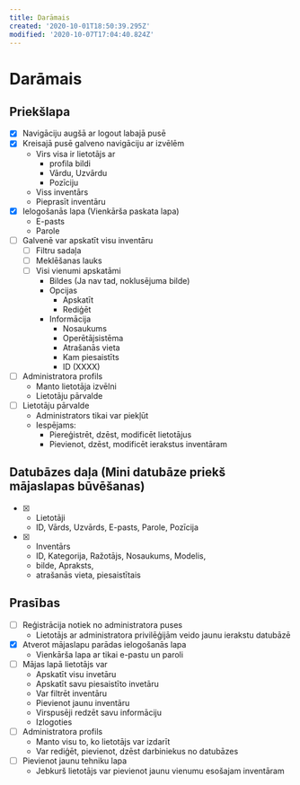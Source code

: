 ```yaml
---
title: Darāmais
created: '2020-10-01T18:50:39.295Z'
modified: '2020-10-07T17:04:40.824Z'
---
```


# Darāmais
## Priekšlapa
- [x] Navigāciju augšā ar logout labajā pusē
- [x] Kreisajā pusē galveno navigāciju ar izvēlēm
  - Virs visa ir lietotājs ar
    - profila bildi
    - Vārdu, Uzvārdu
    - Pozīciju
  - Viss inventārs
  - Pieprasīt inventāru
- [x] Ielogošanās lapa (Vienkārša paskata lapa)
  - E-pasts
  - Parole
- [ ] Galvenē var apskatīt visu inventāru
  - [ ] Filtru sadaļa
  - [ ] Meklēšanas lauks
  - [ ] Visi vienumi apskatāmi
    - Bildes (Ja nav tad, noklusējuma bilde)
    - Opcijas
      - Apskatīt
      - Rediģēt
    - Informācija
      - Nosaukums
      - Operētājsistēma
      - Atrašanās vieta
      - Kam piesaistīts
      - ID (XXXX)
- [ ] Administratora profils
  - Manto lietotāja izvēlni
  - Lietotāju pārvalde
- [ ] Lietotāju pārvalde
  - Administrators tikai var piekļūt
  - Iespējams:
    - Piereģistrēt, dzēst, modificēt lietotājus
    - Pievienot, dzēst, modificēt ierakstus inventāram

## Datubāzes daļa (Mini datubāze priekš mājaslapas būvēšanas)
- [x] - Lietotāji
  - ID, Vārds, Uzvārds, E-pasts, Parole, Pozīcija 
- [x] - Inventārs
  - ID, Kategorija, Ražotājs, Nosaukums, Modelis, 
  - bilde, Apraksts,
  - atrašanās vieta,  piesaistītais

## Prasības
- [ ] Reģistrācija notiek no administratora puses
  - Lietotājs ar administratora privilēģijām veido jaunu ierakstu datubāzē
- [x] Atverot mājaslapu parādas ielogošanās lapa
  - Vienkārša lapa ar tikai e-pastu un paroli
- [ ] Mājas lapā lietotājs var
  - Apskatīt visu invetāru
  - Apskatīt savu piesaistīto invetāru
  - Var filtrēt inventāru
  - Pievienot jaunu inventāru
  - Virspusēji redzēt savu informāciju
  - Izlogoties
- [ ] Administratora profils
  - Manto visu to, ko lietotājs var izdarīt
  - Var rediģēt, pievienot, dzēst darbiniekus no datubāzes
- [ ] Pievienot jaunu tehniku lapa
  - Jebkurš lietotājs var pievienot jaunu vienumu esošajam inventāram
